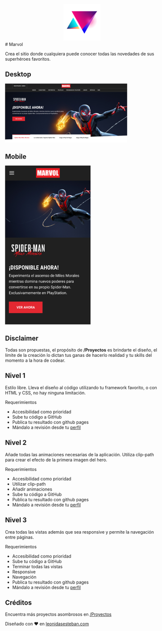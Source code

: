 <div align="center">
<a href="https://leonidasesteban.com/proyectos">
  <img width="120px"  src="https://raw.githubusercontent.com/no-te-rindas/logo/main/Logo/LeonidasEsteban-destello-envolvente-cuadrada.png" />
</a>
</div>
# Marvol

Crea el sitio donde cualquiera puede conocer todas las novedades de sus superhéroes favoritos.

## Desktop

<img width="400px"  src="https://github.com/no-te-rindas/imagenes/blob/main/Readmes/marvol/marvol-desktop.png?raw=true" />

## Mobile

<img width="280px" src="https://github.com/no-te-rindas/imagenes/blob/main/Readmes/marvol/marvol-mobile.png?raw=true">

## Disclaimer

Todas son propuestas, el propósito de **/Proyectos** es brindarte el diseño, el límite de la creación lo dictan tus ganas de hacerlo realidad y tu skills del momento a la hora de codear.

## Nivel 1

Estilo libre. Lleva el diseño al código utilizando tu framework favorito, o con HTML y CSS, no hay ninguna limitación.

Requerimientos

- Accesibilidad como prioridad
- Sube tu código a GitHub
- Publica tu resultado con github pages
- Mándalo a revisión desde tu [perfil](https://leonidasesteban.com/estudiante)

## Nivel 2

Añade todas las animaciones necesarias de la aplicación.
Utiliza clip-path para crear el efecto de la primera imagen del hero.

Requerimientos

- Accesibilidad como prioridad
- Utilizar clip-path
- Añadir animaciones
- Sube tu código a GitHub
- Publica tu resultado con github pages
- Mándalo a revisión desde tu [perfil](https://leonidasesteban.com/estudiante)

## Nivel 3

Crea todas las vistas además que sea responsive y permite la navegación entre páginas.

Requerimientos

- Accesibilidad como prioridad
- Sube tu código a GitHub
- Terminar todas las vistas
- Responsive
- Navegación
- Publica tu resultado con github pages
- Mándalo a revisión desde tu [perfil](https://leonidasesteban.com/estudiante)

## Créditos

Encuentra más proyectos asombrosos en [/Proyectos](https://leonidasesteban.com/proyectos)

Diseñado con ♥️ en [leonidasesteban.com](leonidasesteban.com)
